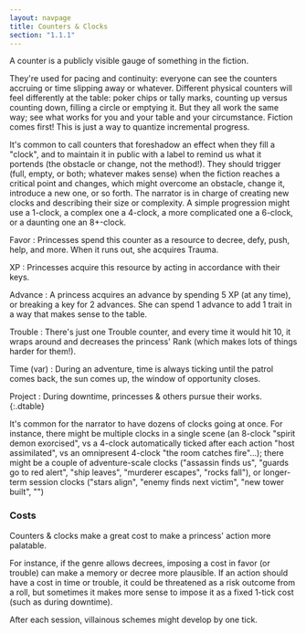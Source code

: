 ```yaml
---
layout: navpage
title: Counters & Clocks
section: "1.1.1"
---
```


A counter is a publicly visible gauge of something in the fiction.

They're used for pacing and continuity: everyone can see the counters accruing or time slipping away or whatever.
Different physical counters will feel differently at the table: poker chips or tally marks, counting up versus counting down, filling a circle or emptying it.
But they all work the same way; see what works for you and your table and your circumstance.
Fiction comes first! This is just a way to quantize incremental progress.

It's common to call counters that foreshadow an effect when they fill a "clock", and to maintain it in public with a label to remind us what it portends (the obstacle or change, not the method!).
They should trigger (full, empty, or both; whatever makes sense) when the fiction reaches a critical point and changes, which might overcome an obstacle, change it, introduce a new one, or so forth.
The narrator is in charge of creating new clocks and describing their size or complexity.
A simple progression might use a 1-clock, a complex one a 4-clock, a more complicated one a 6-clock, or a daunting one an 8+-clock.

Favor
: Princesses spend this counter as a resource to decree, defy, push, help, and more.
  When it runs out, she acquires Trauma.

XP
: Princesses acquire this resource by acting in accordance with their keys.

Advance
: A princess acquires an advance by spending 5 XP (at any time), or breaking a key for 2 advances.
  She can spend 1 advance to add 1 trait in a way that makes sense to the table.

Trouble
: There's just one Trouble counter, and every time it would hit 10, it wraps around and decreases the princess' Rank (which makes lots of things harder for them!).
  
Time (var)
: During an adventure, time is always ticking until the patrol comes back, the sun comes up, the window of opportunity closes.

Project
: During downtime, princesses & others pursue their works.
{:.dtable}



It's common for the narrator to have dozens of clocks going at once.
For instance, there might be multiple clocks in a single scene
(an 8-clock "spirit demon exorcised",
vs a 4-clock automatically ticked after each action "host assimilated",
vs an omnipresent 4-clock "the room catches fire"...);
there might be a couple of adventure-scale clocks
("assassin finds us", "guards go to red alert", "ship leaves", "murderer escapes", "rocks fall"),
or longer-term session clocks ("stars align", "enemy finds next victim", "new tower built", "")

### Costs

Counters & clocks make a great cost to make a princess' action more palatable.

For instance, if the genre allows decrees, imposing a cost in favor (or trouble) can make a memory or decree more plausible.
If an action should have a cost in time or trouble, it could be threatened as a risk outcome from a roll, but sometimes it makes more sense to impose it as a fixed 1-tick cost (such as during downtime).

After each session, villainous schemes might develop by one tick.
